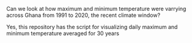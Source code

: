 Can we look at how maximum and minimum temperature were varrying across Ghana from 1991 to 2020, the recent climate window?

Yes, this repository has the script for visualizing daily maximum and minimum temperature averaged for 30 years
